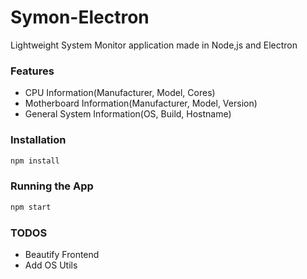 # Symon-Electron
 Lightweight System Monitor application made in Node,js and Electron



### Features

  - CPU Information(Manufacturer, Model, Cores)
  - Motherboard Information(Manufacturer, Model, Version)
  - General System Information(OS, Build, Hostname)


### Installation
```sh
npm install
```
### Running the App
```sh
npm start
```
### TODOS

  - Beautify Frontend
  - Add OS Utils
